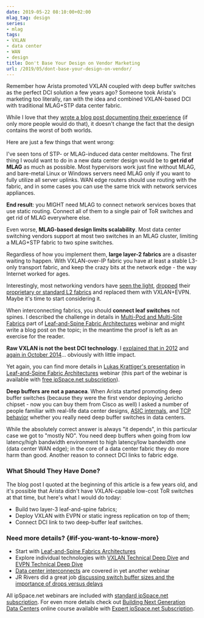 ```yaml
---
date: 2019-05-22 08:10:00+02:00
mlag_tag: design
series:
- mlag
tags:
- VXLAN
- data center
- WAN
- design
title: Don't Base Your Design on Vendor Marketing
url: /2019/05/dont-base-your-design-on-vendor/
---
```

Remember how Arista promoted VXLAN coupled with deep buffer switches as the perfect DCI solution a few years ago? Someone took Arista's marketing too literally, ran with the idea and combined VXLAN-based DCI with traditional MLAG+STP data center fabric.

While I love that they [wrote a blog post documenting their experience](http://www.wandynamics.com/blog/8-lessons-learned-arista-datacenter-interconnect-dci-with-vxlan-and-varp) (if only more people would do that), it doesn't change the fact that the design contains the worst of both worlds.

Here are just a few things that went wrong:
<!--more-->
I've seen tons of STP- or MLAG-induced data center meltdowns. The first thing I would want to do in a new data center design would be to **get rid of MLAG** as much as possible. Most hypervisors work just fine without MLAG, and bare-metal Linux or Windows servers need MLAG only if you want to fully utilize all server uplinks. WAN edge routers should use routing with the fabric, and in some cases you can use the same trick with network services appliances.

**End result**: you MIGHT need MLAG to connect network services boxes that use static routing. Connect all of them to a single pair of ToR switches and get rid of MLAG everywhere else.

Even worse, **MLAG-based design limits scalability**. Most data center switching vendors support at most two switches in an MLAG cluster, limiting a MLAG+STP fabric to two spine switches.

Regardless of how you implement them, **large layer-2 fabrics** are a disaster waiting to happen. With VXLAN-over-IP fabric you have at least a stable L3-only transport fabric, and keep the crazy bits at the network edge - the way Internet worked for ages.

Interestingly, most networking vendors have [seen the light](/2016/12/q-building-layer-2-data-center-fabric/), [dropped](/2016/09/replacing-fabricpath-with-vxlan-evpn-or/) their [proprietary or standard L2 fabrics](/2010/08/trill-and-8021aq-are-like-apples-and/) and replaced them with VXLAN+EVPN. Maybe it's time to start considering it.

When interconnecting fabrics, you should **connect leaf switches** not spines. I described the challenge in details in [Multi-Pod and Multi-Site Fabrics](https://my.ipspace.net/bin/list?id=Clos#MULTISITE) part of [Leaf-and-Spine Fabric Architectures](https://www.ipspace.net/Leaf-and-Spine_Fabric_Architectures) webinar and might write a blog post on the topic; in the meantime the proof is left as an exercise for the reader.

**Raw VXLAN is not the best DCI technology**. I [explained that in 2012](/2012/11/vxlan-is-not-data-center-interconnect/) and [again in October 2014](/2014/10/vxlan-and-otv-saga-continues/)... obviously with little impact.

Yet again, you can find more details in [Lukas Krattiger's presentation](https://my.ipspace.net/bin/list?id=Clos#MULTISITE) in [Leaf-and-Spine Fabric Architectures](https://www.ipspace.net/Leaf-and-Spine_Fabric_Architectures) webinar (this part of the webinar is available with [free ipSpace.net subscription](https://www.ipspace.net/Subscription/Free)).

**Deep buffers are not a panacea**. When Arista started promoting deep buffer switches (because they were the first vendor deploying Jericho chipset - now you can buy them from Cisco as well) I asked a number of people familiar with real-life data center designs, [ASIC internals](https://www.ipspace.net/Networks,_Buffers,_and_Drops), and [TCP behavior](/2017/03/tcp-in-data-center-and-beyond-on/) whether you really need deep buffer switches in data centers.

While the absolutely correct answer is always "it depends", in this particular case we got to "mostly NO". You need deep buffers when going from low latency/high bandwidth environment to high latency/low bandwidth one (data center WAN edge); in the core of a data center fabric they do more harm than good. Another reason to connect DCI links to fabric edge.

### What Should They Have Done?

The blog post I quoted at the beginning of this article is a few years old, and it's possible that Arista didn't have VXLAN-capable low-cost ToR switches at that time, but here's what I would do today:

-   Build two layer-3 leaf-and-spine fabrics;
-   Deploy VXLAN with EVPN or static ingress replication on top of them;
-   Connect DCI link to two deep-buffer leaf switches.

### Need more details? {#if-you-want-to-know-more}

-   Start with [Leaf-and-Spine Fabrics Architectures](https://www.ipspace.net/Leaf-and-Spine_Fabric_Architectures)
-   Explore individual technologies with [VXLAN Technical Deep Dive](https://www.ipspace.net/VXLAN_Technical_Deep_Dive) and [EVPN Technical Deep Dive](https://www.ipspace.net/EVPN_Technical_Deep_Dive)
-   [Data center interconnects](https://www.ipspace.net/Data_Center_Interconnects) are covered in yet another webinar
-   JR Rivers did a great job [discussing switch buffer sizes and the importance of drops versus delays](https://www.ipspace.net/Networks,_Buffers,_and_Drops)

All ipSpace.net webinars are included with [standard ipSpace.net subscription](https://www.ipspace.net/Subscription). For even more details check out [Building Next Generation Data Centers](https://www.ipspace.net/Building_Next-Generation_Data_Center) online course available with [Expert ipSpace.net Subscription](https://www.ipspace.net/Subscription/Individual).
